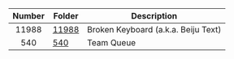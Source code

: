 | Number | Folder | Description |
| :----: | ------ | ----------- |
| 11988 | <a href="https://github.com/Kyrie-Ma/4883-Programming_Techniques-Ma/tree/master/Assignment/P03/11988" > 11988 | Broken Keyboard (a.k.a. Beiju Text) |
| 540 | <a href="https://github.com/Kyrie-Ma/4883-Programming_Techniques-Ma/tree/master/Assignment/P03/540" > 540 | Team Queue |
